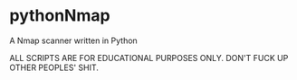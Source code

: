 # pythonNmap
A Nmap scanner written in Python

ALL SCRIPTS ARE FOR EDUCATIONAL PURPOSES ONLY. DON'T FUCK UP OTHER PEOPLES' SHIT.
